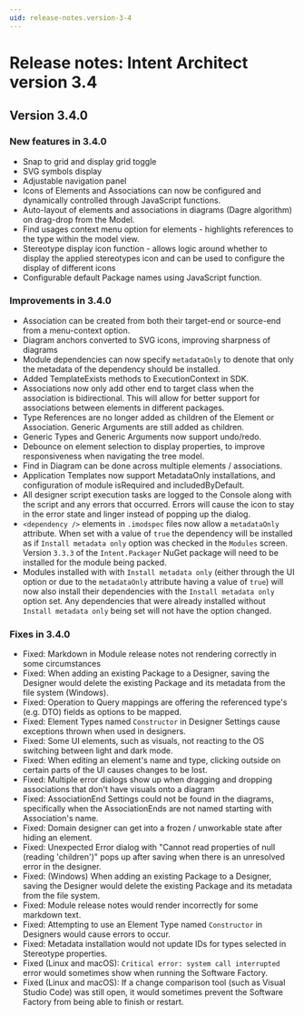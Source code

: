 ```yaml
---
uid: release-notes.version-3-4
---
```

# Release notes: Intent Architect version 3.4

## Version 3.4.0

### New features in 3.4.0

- Snap to grid and display grid toggle
- SVG symbols display
- Adjustable navigation panel
- Icons of Elements and Associations can now be configured and dynamically controlled through JavaScript functions.
- Auto-layout of elements and associations in diagrams (Dagre algorithm) on drag-drop from the Model.
- Find usages context menu option for elements - highlights references to the type within the model view.
- Stereotype display icon function - allows logic around whether to display the applied stereotypes icon and can be used to configure the display of different icons
- Configurable default Package names using JavaScript function.

### Improvements in 3.4.0

- Association can be created from both their target-end or source-end from a menu-context option.
- Diagram anchors converted to SVG icons, improving sharpness of diagrams
- Module dependencies can now specify `metadataOnly` to denote that only the metadata of the dependency should be installed.
- Added TemplateExists methods to ExecutionContext in SDK.
- Associations now only add other end to target class when the association is bidirectional. This will allow for better support for associations between elements in different packages.
- Type References are no longer added as children of the Element or Association. Generic Arguments are still added as children.
- Generic Types and Generic Arguments now support undo/redo.
- Debounce on element selection to display properties, to improve responsiveness when navigating the tree model.
- Find in Diagram can be done across multiple elements / associations.
- Application Templates now support MetadataOnly installations, and configuration of module isRequired and includedByDefault.
- All designer script execution tasks are logged to the Console along with the script and any errors that occurred. Errors will cause the icon to stay in the error state and linger instead of popping up the dialog.
- `<dependency />` elements in `.imodspec` files now allow a `metadataOnly` attribute. When set with a value of `true` the dependency will be installed as if `Install metadata only` option was checked in the `Modules` screen. Version `3.3.3` of the `Intent.Packager` NuGet package will need to be installed for the module being packed.
- Modules installed with with `Install metadata only` (either through the UI option or due to the `metadataOnly` attribute having a value of `true`) will now also install their dependencies with the `Install metadata only` option set. Any dependencies that were already installed without `Install metadata only` being set will not have the option changed.


### Fixes in 3.4.0

- Fixed: Markdown in Module release notes not rendering correctly in some circumstances
- Fixed: When adding an existing Package to a Designer, saving the Designer would delete the existing Package and its metadata from the file system (Windows).
- Fixed: Operation to Query mappings are offering the referenced type's (e.g. DTO) fields as options to be mapped.
- Fixed: Element Types named `Constructor` in Designer Settings cause exceptions thrown when used in designers.
- Fixed: Some UI elements, such as visuals, not reacting to the OS switching between light and dark mode.
- Fixed: When editing an element's name and type, clicking outside on certain parts of the UI causes changes to be lost.
- Fixed: Multiple error dialogs show up when dragging and dropping associations that don't have visuals onto a diagram
- Fixed: AssociationEnd Settings could not be found in the diagrams, specifically when the AssociationEnds are not named starting with Association's name.
- Fixed: Domain designer can get into a frozen / unworkable state after hiding an element.
- Fixed: Unexpected Error dialog with "Cannot read properties of null (reading 'children')" pops up after saving when there is an unresolved error in the designer.
- Fixed: (Windows) When adding an existing Package to a Designer, saving the Designer would delete the existing Package and its metadata from the file system.
- Fixed: Module release notes would render incorrectly for some markdown text.
- Fixed: Attempting to use an Element Type named `Constructor` in Designers would cause errors to occur.
- Fixed: Metadata installation would not update IDs for types selected in Stereotype properties.
- Fixed (Linux and macOS): `Critical error: system call interrupted` error would sometimes show when running the Software Factory.
- Fixed (Linux and macOS): If a change comparison tool (such as Visual Studio Code) was still open, it would sometimes prevent the Software Factory from being able to finish or restart.
